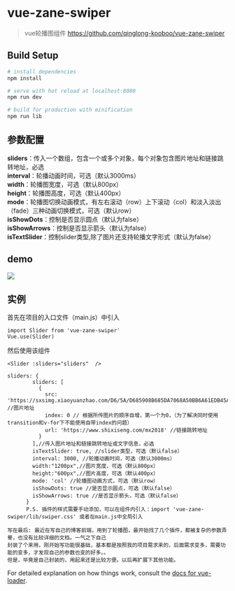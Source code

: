 # vue-zane-swiper

> vue轮播图组件 https://github.com/qinglong-kooboo/vue-zane-swiper

## Build Setup

``` bash
# install dependencies
npm install

# serve with hot reload at localhost:8080
npm run dev

# build for production with minification
npm run lib
```

## 参数配置
**sliders**：传入一个数组，包含一个或多个对象，每个对象包含图片地址和链接跳转地址，必选<br>
**interval**：轮播动画时间，可选（默认3000ms）<br>
**width**：轮播图宽度，可选（默认800px）<br>
**height**：轮播图高度，可选（默认400px）<br>
**mode**：轮播图切换动画模式，有左右滚动（row）上下滚动（col）和淡入淡出（fade）三种动画切换模式，可选（默认row）<br>
**isShowDots**：控制是否显示圆点（默认为false） <br>
**isShowArrows**：控制是否显示箭头（默认为false） <br>
**isTextSlider**：控制slider类型,除了图片还支持轮播文字形式（默认为false） <br>

## demo
![](https://github.com/qinglong-kooboo/vue-zane-swiper/blob/master/public/img/example.gif)
## 实例
首先在项目的入口文件（main.js）中引入
``` 
import Slider from 'vue-zane-swiper'
Vue.use(Slider) 
```

然后使用该组件
``` 
<Slider :sliders="sliders"  />
```

``` 
sliders: {
        sliders: [
          {
            src: 'https://sxsimg.xiaoyuanzhao.com/D6/5A/D685908B685DA7068A50BB6A61EDB45A.png', //图片地址
            index: 0 // 根据所传图片的顺序自增，第一个为0，（为了解决同时使用transition和v-for下不能使用自带index的问题）
            url: 'https://www.shixiseng.com/mx2018' //链接跳转地址
          }
        ],//传入图片地址和链接跳转地址或文字信息，必选
        isTextSlider: true, //slider类型，可选（默认false）
        interval: 3000, //轮播动画时间，可选（默认3000ms）
        width:"1200px",//图片宽度，可选（默认800px）
        height:"600px",//图片高度，可选（默认400px）
        mode: 'col' //轮播图动画方式，可选（默认row） 
        isShowDots: true //是否显示圆点，可选（默认false）  
        isShowArrows: true //是否显示箭头，可选（默认false）    
      } 
      P.S. 插件的样式需要手动添加，可以在组件内引入：import 'vue-zane-swiper/lib/swiper.css' 或者在main.js中全局引入
```  

```
写在最后: 最近在写自己的博客前端，用到了轮播图，最开始找了几个插件，都被复杂的参数弄晕，也没有比较详细的文档。一气之下自己  
封装了个来用，刚开始写功能很基础，基本都是按照我的项目需求来的，后面需求变多，需要功能的变多，才发现自己的参数也变的好多。。    
但是，毕竟是自己封装的，用起来还是比较方便。以后再扩展下其他功能。  
``` 


For detailed explanation on how things work, consult the [docs for vue-loader](http://vuejs.github.io/vue-loader).
